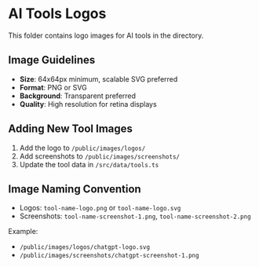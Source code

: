 # AI Tools Logos

This folder contains logo images for AI tools in the directory.

## Image Guidelines

- **Size**: 64x64px minimum, scalable SVG preferred
- **Format**: PNG or SVG
- **Background**: Transparent preferred
- **Quality**: High resolution for retina displays

## Adding New Tool Images

1. Add the logo to `/public/images/logos/`
2. Add screenshots to `/public/images/screenshots/`
3. Update the tool data in `/src/data/tools.ts`

## Image Naming Convention

- Logos: `tool-name-logo.png` or `tool-name-logo.svg`
- Screenshots: `tool-name-screenshot-1.png`, `tool-name-screenshot-2.png`

Example:
- `/public/images/logos/chatgpt-logo.svg`
- `/public/images/screenshots/chatgpt-screenshot-1.png`
